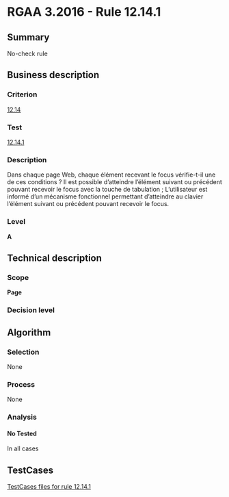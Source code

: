 # RGAA 3.2016 - Rule 12.14.1

## Summary
No-check rule


## Business description

### Criterion
[12.14](http://references.modernisation.gouv.fr/rgaa-accessibilite/criteres.html#crit-12-14)

### Test
[12.14.1](http://references.modernisation.gouv.fr/rgaa-accessibilite/criteres.html#test-12-14-1)

### Description
Dans chaque page Web, chaque élément recevant le focus vérifie-t-il une de ces conditions ? Il est possible d’atteindre l’élément suivant ou précédent pouvant recevoir le focus avec la touche de tabulation ; L’utilisateur est informé d’un mécanisme fonctionnel permettant d’atteindre au clavier l’élément suivant ou précédent pouvant recevoir le focus.

### Level
**A**


## Technical description

### Scope
**Page**

### Decision level


## Algorithm

### Selection
None

### Process
None

### Analysis

#### No Tested
In all cases


##  TestCases

[TestCases files for rule 12.14.1](https://github.com/Asqatasun/Asqatasun/tree/RGAA_3.2016/rules/rules-rgaa3.2016/src/test/resources/testcases/rgaa32016/Rgaa32016Rule121401/)


